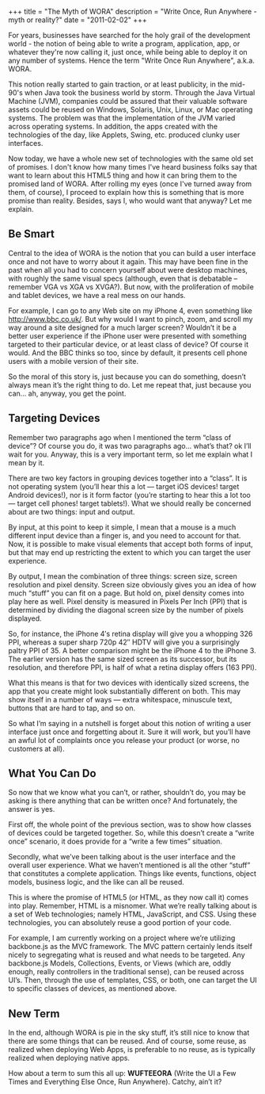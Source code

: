 +++
title       = "The Myth of WORA"
description = "Write Once, Run Anywhere - myth or reality?"
date        = "2011-02-02"
+++

For years, businesses have searched for the holy grail of the development world - the notion of being able to write a program, application, app, or whatever they're now calling it, just once, while being able to deploy it on any number of systems.  Hence the term "Write Once Run Anywhere", a.k.a. WORA.

This notion really started to gain traction, or at least publicity, in the mid-90's when Java took the business world by storm.  Through the Java Virtual Machine (JVM), companies could be assured that their valuable software assets could be reused on Windows, Solaris, Unix, Linux, or Mac operating systems.  The problem was that the implementation of the JVM varied across operating systems.  In addition, the apps created with the technologies of the day, like Applets, Swing, etc. produced clunky user interfaces.

Now today, we have a whole new set of technologies with the same old set of promises.  I don't know how many times I've heard business folks say that want to learn about this HTML5 thing and how it can bring them to the promised land of WORA.  After rolling my eyes (once I've turned away from them, of course), I proceed to explain how this is something that is more promise than reality.  Besides, says I, who would want that anyway?  Let me explain.

## Be Smart

Central to the idea of WORA is the notion that you can build a user interface once and not have to worry about it again. This may have been fine in the past when all you had to concern yourself about were desktop machines, with roughly the same visual specs (although, even that is debatable – remember VGA vs XGA vs XVGA?). But now, with the proliferation of mobile and tablet devices, we have a real mess on our hands.

For example, I can go to any Web site on my iPhone 4, even something like http://www.bbc.co.uk/. But why would I want to pinch, zoom, and scroll my way around a site designed for a much larger screen? Wouldn’t it be a better user experience if the iPhone user were presented with something targeted to their particular device, or at least class of device? Of course it would. And the BBC thinks so too, since by default, it presents cell phone users with a mobile version of their site.

So the moral of this story is, just because you can do something, doesn’t always mean it’s the right thing to do. Let me repeat that, just because you can… ah, anyway, you get the point.

## Targeting Devices

Remember two paragraphs ago when I mentioned the term “class of device”? Of course you do, it was two paragraphs ago… what’s that? ok I’ll wait for you. Anyway, this is a very important term, so let me explain what I mean by it.

There are two key factors in grouping devices together into a “class”. It is not operating system (you’ll hear this a lot — target iOS devices! target Android devices!), nor is it form factor (you’re starting to hear this a lot too — target cell phones! target tablets!). What we should really be concerned about are two things: input and output.

By input, at this point to keep it simple, I mean that a mouse is a much different input device than a finger is, and you need to account for that. Now, it is possible to make visual elements that accept both forms of input, but that may end up restricting the extent to which you can target the user experience.

By output, I mean the combination of three things: screen size, screen resolution and pixel density. Screen size obviously gives you an idea of how much “stuff” you can fit on a page. But hold on, pixel density comes into play here as well. Pixel density is measured in Pixels Per Inch (PPI) that is determined by dividing the diagonal screen size by the number of pixels displayed.

So, for instance, the iPhone 4′s retina display will give you a whopping 326 PPI, whereas a super sharp 720p 42″ HDTV will give you a surprisingly paltry PPI of 35. A better comparison might be the iPhone 4 to the iPhone 3. The earlier version has the same sized screen as its successor, but its resolution, and therefore PPI, is half of what a retina display offers (163 PPI).

What this means is that for two devices with identically sized screens, the app that you create might look substantially different on both. This may show itself in a number of ways — extra whitespace, minuscule text, buttons that are hard to tap, and so on.

So what I’m saying in a nutshell is forget about this notion of writing a user interface just once and forgetting about it. Sure it will work, but you’ll have an awful lot of complaints once you release your product (or worse, no customers at all).

## What You Can Do

So now that we know what you can’t, or rather, shouldn’t do, you may be asking is there anything that can be written once? And fortunately, the answer is yes.

First off, the whole point of the previous section, was to show how classes of devices could be targeted together. So, while this doesn’t create a “write once” scenario, it does provide for a “write a few times” situation.

Secondly, what we’ve been talking about is the user interface and the overall user experience. What we haven’t mentioned is all the other “stuff” that constitutes a complete application. Things like events, functions, object models, business logic, and the like can all be reused.

This is where the promise of HTML5 (or HTML, as they now call it) comes into play. Remember, HTML is a misnomer. What we’re really talking about is a set of Web technologies; namely HTML, JavaScript, and CSS. Using these technologies, you can absolutely reuse a good portion of your code.

For example, I am currently working on a project where we’re utilizing backbone.js as the MVC framework. The MVC pattern certainly lends itself nicely to segregating what is reused and what needs to be targeted. Any backbone.js Models, Collections, Events, or Views (which are, oddly enough, really controllers in the traditional sense), can be reused across UI’s. Then, through the use of templates, CSS, or both, one can target the UI to specific classes of devices, as mentioned above.

## New Term

In the end, although WORA is pie in the sky stuff, it’s still nice to know that there are some things that can be reused. And of course, some reuse, as realized when deploying Web Apps, is preferable to no reuse, as is typically realized when deploying native apps.

How about a term to sum this all up: **WUFTEEORA** (Write the UI a Few Times and Everything Else Once, Run Anywhere). Catchy, ain’t it?
